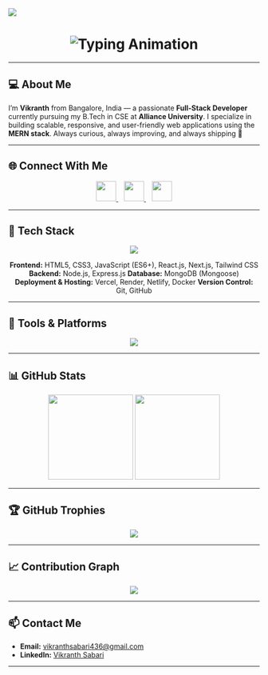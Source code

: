<img src="https://capsule-render.vercel.app/api?type=waving&color=00f5a0&height=200&section=header&text=Hi%20I'm%20Vikranth!&fontSize=40&fontColor=ffffff&animation=fadeIn&fontAlignY=35" />

<h1 align="center">
  <img src="https://readme-typing-svg.herokuapp.com?font=Fira+Code&size=25&duration=3000&pause=1000&color=00F5A0&center=true&vCenter=true&width=600&lines=Full-Stack+Developer;MERN+Stack+Enthusiast;Building+Cool+Things+🚀" alt="Typing Animation" />
</h1>

---

## 💻 About Me  

<p>
I’m <strong>Vikranth</strong> from Bangalore, India — a passionate <strong>Full-Stack Developer</strong> currently pursuing my B.Tech in CSE at <strong>Alliance University</strong>.  
I specialize in building scalable, responsive, and user-friendly web applications using the <strong>MERN stack</strong>.  
Always curious, always improving, and always shipping 🚀  
</p>

---

## 🌐 Connect With Me  

<p align="center">
  <a href="https://github.com/Vikranth2024" target="_blank">
    <img src="https://skillicons.dev/icons?i=github" height="40" />
  </a>&nbsp;&nbsp;
  <a href="https://www.linkedin.com/in/vikranth-sabari-917082321" target="_blank">
    <img src="https://skillicons.dev/icons?i=linkedin" height="40" />
  </a>&nbsp;&nbsp;
  <a href="mailto:vikranthsabari436@gmail.com" target="_blank">
    <img src="https://img.shields.io/badge/Email-D14836?style=for-the-badge&logo=gmail&logoColor=white" height="40" />
  </a>
</p>

---

## 🧰 Tech Stack  

<div align="center">

<p>
  <img src="https://skillicons.dev/icons?i=html,css,js,tailwind,react,nextjs,nodejs,express,mongodb,python,docker" />
</p>

**Frontend:** HTML5, CSS3, JavaScript (ES6+), React.js, Next.js, Tailwind CSS  
**Backend:** Node.js, Express.js
**Database:** MongoDB (Mongoose)  
**Deployment & Hosting:** Vercel, Render, Netlify, Docker 
**Version Control:** Git, GitHub  

</div>

---

## 🔧 Tools & Platforms  

<p align="center">
  <img src="https://skillicons.dev/icons?i=git,github,vscode,vercel,postman,netlify,figma,npm,docker" />
</p>

---

## 📊 GitHub Stats  

<p align="center">
  <img height="170" src="https://github-readme-stats.vercel.app/api/top-langs/?username=Vikranth2024&layout=compact&theme=react&hide_border=true&bg_color=1d1d1d" />
  <img height="170" src="https://streak-stats.demolab.com?user=Vikranth2024&theme=react&hide_border=true&background=1d1d1d" />
</p>

---

## 🏆 GitHub Trophies  

<p align="center">
  <img src="https://github-profile-trophy.vercel.app/?username=Vikranth2024&theme=algolia&no-frame=true&margin-w=15" />
</p>

---

## 📈 Contribution Graph  

<p align="center">
  <img src="https://github-readme-activity-graph.vercel.app/graph?username=Vikranth2024&theme=react-dark&bg_color=1d1d1d&color=00bcd4&line=00f5a0&point=f5a623&area=true&hide_border=true" />
</p>

---


## 📫 Contact Me  

- **Email:** vikranthsabari436@gmail.com  
- **LinkedIn:** [Vikranth Sabari](https://www.linkedin.com/in/vikranth-sabari-917082321)  

---

